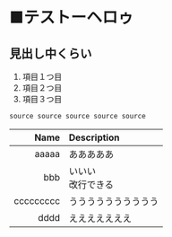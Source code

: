 # ■テストーヘロゥ

## 見出し中くらい

1. 項目１つ目
1. 項目２つ目
1. 項目３つ目

```
source source source source source
```

|Name|Description|
|--:|:--|
|aaaaa|あああああ|
|bbb|いいい<br>改行できる|
|ccccccccc|うううううううううう|
|dddd|えええええええ|
